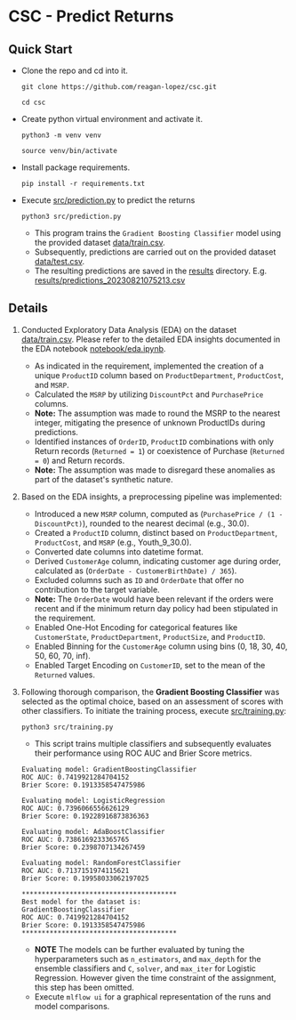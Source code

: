 # CSC - Predict Returns

## Quick Start
- Clone the repo and cd into it.

    `git clone https://github.com/reagan-lopez/csc.git`

    `cd csc`

- Create python virtual environment and activate it.
    
    `python3 -m venv venv`
    
    `source venv/bin/activate`

- Install package requirements.
    
    `pip install -r requirements.txt`

- Execute [src/prediction.py](src/prediction.py) to predict the returns
    
    `python3 src/prediction.py`

    - This program trains the `Gradient Boosting Classifier` model using the provided dataset [data/train.csv](data/train.csv).
    - Subsequently, predictions are carried out on the provided dataset [data/test.csv](data/test.csv).
    - The resulting predictions are saved in the [results](results) directory. E.g. [results/predictions_20230821075213.csv](results/predictions_20230821075213.csv)


## Details

1. Conducted Exploratory Data Analysis (EDA) on the dataset [data/train.csv](data/train.csv).
   Please refer to the detailed EDA insights documented in the EDA notebook [notebook/eda.ipynb](notebook/eda.ipynb).
   - As indicated in the requirement, implemented the creation of a unique `ProductID` column based on `ProductDepartment`, `ProductCost`, and `MSRP`.
   - Calculated the `MSRP` by utilizing `DiscountPct` and `PurchasePrice` columns.
   - **Note:** The assumption was made to round the MSRP to the nearest integer, mitigating the presence of unknown ProductIDs during predictions.
   - Identified instances of `OrderID`, `ProductID` combinations with only Return records (`Returned = 1`) or coexistence of Purchase (`Returned = 0`) and Return records.
   - **Note:** The assumption was made to disregard these anomalies as part of the dataset's synthetic nature.

2. Based on the EDA insights, a preprocessing pipeline was implemented:
   - Introduced a new `MSRP` column, computed as (`PurchasePrice / (1 - DiscountPct)`), rounded to the nearest decimal (e.g., 30.0).
   - Created a `ProductID` column, distinct based on `ProductDepartment`, `ProductCost`, and `MSRP` (e.g., Youth_9_30.0).
   - Converted date columns into datetime format.
   - Derived `CustomerAge` column, indicating customer age during order, calculated as (`OrderDate - CustomerBirthDate) / 365`).
   - Excluded columns such as `ID` and `OrderDate` that offer no contribution to the target variable.
   - **Note:** The `OrderDate` would have been relevant if the orders were recent and if the minimum return day policy had been stipulated in the requirement.
   - Enabled One-Hot Encoding for categorical features like `CustomerState`, `ProductDepartment`, `ProductSize`, and `ProductID`.
   - Enabled Binning for the `CustomerAge` column using bins (0, 18, 30, 40, 50, 60, 70, inf).
   - Enabled Target Encoding on `CustomerID`, set to the mean of the `Returned` values.

3. Following thorough comparison, the **Gradient Boosting Classifier** was selected as the optimal choice, based on an assessment of scores with other classifiers. To initiate the training process, execute [src/training.py](src/training.py):
    
    `python3 src/training.py`

    - This script trains multiple classifiers and subsequently evaluates their performance using ROC AUC and Brier Score metrics.

    ```
    Evaluating model: GradientBoostingClassifier
    ROC AUC: 0.7419921284704152
    Brier Score: 0.1913358547475986

    Evaluating model: LogisticRegression
    ROC AUC: 0.7396066556626129
    Brier Score: 0.19228916873836363

    Evaluating model: AdaBoostClassifier
    ROC AUC: 0.7386169233365765
    Brier Score: 0.2398707134267459

    Evaluating model: RandomForestClassifier
    ROC AUC: 0.7137151974115621
    Brier Score: 0.19958033062197025

    ***************************************
    Best model for the dataset is:
    GradientBoostingClassifier
    ROC AUC: 0.7419921284704152
    Brier Score: 0.1913358547475986
    ***************************************
    ```
    - **NOTE** The models can be further evaluated by tuning the hyperparameters such as `n_estimators`, and `max_depth` for the ensemble classifiers and `C`, `solver`, and `max_iter` for Logistic Regression. However given the time constraint of the assignment, this step has been omitted.
    - Execute `mlflow ui` for a graphical representation of the runs and model comparisons.